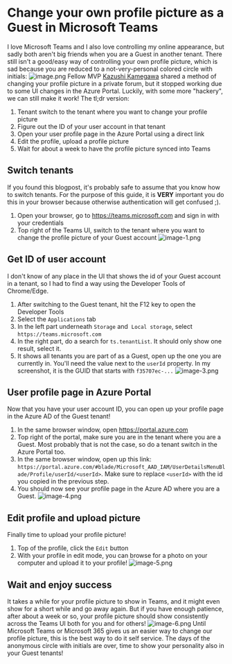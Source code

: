 # Change your own profile picture as a Guest in Microsoft Teams
I love Microsoft Teams and I also love controlling my online appearance,
but sadly both aren\'t big friends when you are a Guest in another
tenant. There still isn\'t a good/easy way of controlling your own
profile picture, which is sad because you are reduced to a
not-very-personal colored circle with initials:
![image.png](https://techcommunity.microsoft.com/t5/image/serverpage/image-id/270597i7953CAB1B5852558/image-size/medium?v=v2&px=400 "image.png")
Fellow MVP [Kazushi Kamegawa](https://twitter.com/kkamegawa) shared a
method of changing your profile picture in a private forum, but it
stopped working due to some UI changes in the Azure Portal. Luckily,
with some more \"hackery\", we can still make it work!
The tl;dr version:
1.  Tenant switch to the tenant where you want to change your profile
    picture
2.  Figure out the ID of your user account in that tenant
3.  Open your user profile page in the Azure Portal using a direct link
4.  Edit the profile, upload a profile picture
5.  Wait for about a week to have the profile picture synced into Teams
## Switch tenants
If you found this blogpost, it\'s probably safe to assume that you know
how to switch tenants. For the purpose of this guide, it is **VERY**
important you do this in your browser because otherwise authentication
will get confused ;).
1.  Open your browser, go to <https://teams.microsoft.com> and sign in
    with your credentials
2.  Top right of the Teams UI, switch to the tenant where you want to
    change the profile picture of your Guest account
![image-1.png](https://techcommunity.microsoft.com/t5/image/serverpage/image-id/270593iBE794E60A8746932/image-size/medium?v=v2&px=400 "image-1.png")
## Get ID of user account
I don\'t know of any place in the UI that shows the id of your Guest
account in a tenant, so I had to find a way using the Developer Tools of
Chrome/Edge.
1.  After switching to the Guest tenant, hit the F12 key to open the
    Developer Tools
2.  Select the `Applications` tab
3.  In the left part underneath `Storage` and  `Local storage`, select
    `https://teams.microsoft.com`
4.  In the right part, do a search for `ts.tenantList`. It should only
    show one result, select it.
5.  It shows all tenants you are part of as a Guest, open up the one you
    are currently in. You\'ll need the value next to the `userId`
    property. In my screenshot, it is the GUID that starts with
    `f35707ec-...`
![image-3.png](https://techcommunity.microsoft.com/t5/image/serverpage/image-id/270594iDA76B76EB72FD9D3/image-size/large?v=v2&px=999 "image-3.png")

## User profile page in Azure Portal
Now that you have your user account ID, you can open up your profile
page in the Azure AD of the Guest tenant!
1.  In the same browser window, open <https://portal.azure.com>
2.  Top right of the portal, make sure you are in the tenant where you
    are a Guest. Most probably that is not the case, so do a tenant
    switch in the Azure Portal too.
3.  In the same browser window, open up this link:
    `https://portal.azure.com/#blade/Microsoft_AAD_IAM/UserDetailsMenuBlade/Profile/userId/<userId>`.
    Make sure to replace `<userId>` with the id you copied in the
    previous step.
4.  You should now see your profile page in the Azure AD where you are a
    Guest.
![image-4.png](https://techcommunity.microsoft.com/t5/image/serverpage/image-id/270598iE609409E698DD551/image-size/large?v=v2&px=999 "image-4.png")

## Edit profile and upload picture
Finally time to upload your profile picture!
1.  Top of the profile, click the `Edit` button
2.  With your profile in edit mode, you can browse for a photo on your
    computer and upload it to your profile!
 ![image-5.png](https://techcommunity.microsoft.com/t5/image/serverpage/image-id/270599iD7461D5E8B51110E/image-size/large?v=v2&px=999 "image-5.png")
## Wait and enjoy success 
It takes a while for your profile picture to show in Teams, and it might
even show for a short while and go away again. But if you have enough
patience, after about a week or so, your profile picture should show
consistently across the Teams UI both for you and for others!
![image-6.png](https://techcommunity.microsoft.com/t5/image/serverpage/image-id/270600i053E71756FA9DE2F/image-size/medium?v=v2&px=400 "image-6.png")
Until Microsoft Teams or Microsoft 365 gives us an easier way to change
our profile picture, this is the best way to do it self service. The
days of the anonymous circle with initials are over, time to show your
personality also in your Guest tenants!